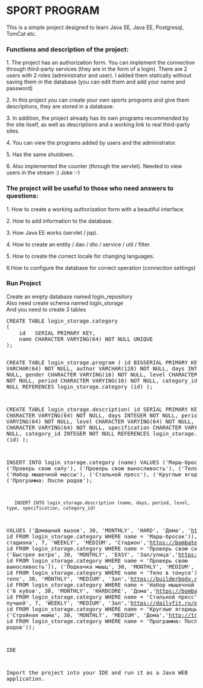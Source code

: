 <h1> SPORT PROGRAM </h1>
<p>This is a simple project designed to learn Java SE, Java EE, Postgresql, TomCat etc.</p>
<h3>Functions and description of the project: </h3>
<p>1. The project has an authorization form. You can implement the connection through third-party services (they are in the form of a login). There are 2 users with 2 roles (administrator and user). I added them statically without saving them in the database (you can edit them and add your name and password)</p>
<p>2. In this project you can create your own sports programs and give them descriptions, they are stored in a database.</p>
<p>3. In addition, the project already has its own programs recommended by the site itself, as well as descriptions and a working link to real third-party sites.</p>
<p>4. You can view the programs added by users and the administrator.</p>
<p>5. Has the same shutdown.</p>
<p>6. Also implemented the counter (through the servlet). Needed to view users in the stream :) Joke :-)</p>
<h3>The project will be useful to those who need answers to questions:</h3>
<p>1. How to create a working authorization form with a beautiful interface.</p>
<p>2. How to add information to the database.</p>
<p>3. How Java EE works (servlet / jsp).</p>
<p>4. How to create an entity / dao / dto / service / util / filter.</p>
<p>5. How to create the correct locale for changing languages.</p>
<p>6.How to configure the database for correct operation (connection settings)</p>
<h3>Run Project</h3>
Create an empty database named login_repository<br>
Also need create schema named login_storage <br> 
And you need to create 3 tables <br>
<pre>
CREATE TABLE login_storage.category
(
    id   SERIAL PRIMARY KEY,
    name CHARACTER VARYING(64) NOT NULL UNIQUE
);

CREATE TABLE login_storage.program
(
    id          BIGSERIAL PRIMARY KEY,
    name        VARCHAR(64)           NOT NULL,
    author      VARCHAR(128)          NOT NULL,
    days        INTEGER               NOT NULL,
    gender      CHARACTER VARYING(16) NOT NULL,
    level       CHARACTER VARYING(16) NOT NULL,
    period      CHARACTER VARYING(16) NOT NULL,
    category_id INTEGER               NOT NULL REFERENCES login_storage.category (id)
);

CREATE TABLE login_storage.description(
    id SERIAL PRIMARY KEY,
    name CHARACTER VARYING(64) NOT NULL,
    days INTEGER NOT NULL,
    period CHARACTER VARYING(64) NOT NULL,
    level CHARACTER VARYING(64) NOT NULL,
    type CHARACTER VARYING(64) NOT NULL,
    specification CHARACTER VARYING(512) NOT NULL,
    category_id INTEGER NOT NULL REFERENCES login_storage.category (id)
);

INSERT INTO login_storage.category (name)
VALUES ('Марш-бросок'),
       ('Проверь свою силу'),
       ('Проверь свою выносливость'),
       ('Тело в тонусе'),
       ('Набор мышечной массы'),
       ('Стальной пресс'),
       ('Круглые ягодицы'),
       ('Программа: После родов');
       
       INSERT INTO login_storage.description (name, days, period, level, type, specification, category_id)
VALUES ('Домашний вызов', 30, 'MONTHLY', 'HARD', 'Дома', 'https://full-fit.com/programmy-trenirovok/domashnie-trenirovki-dlya-muzhchin/',(SELECT id FROM login_storage.category WHERE name = 'Марш-бросок')),
       ('Сила стадиона', 7, 'WEEKLY', 'MEDIUM', 'Стадион','https://bombatelo.ru/programma-trenirovok-na-ulice/',(SELECT id FROM login_storage.category WHERE name = 'Проверь свою силу')),
       ('Быстрее ветра', 30, 'MONTHLY', 'EASY', 'Зал/улица','https://full-fit.com/programmy-trenirovok/na-vynoslivost/',(SELECT id FROM login_storage.category WHERE name = 'Проверь свою выносливость')),
       ('Подкачка мышц', 30, 'MONTHLY', 'MEDIUM', 'Зал','https://fitfan.ru/trenirovki/workouts/9996-3-dnevnaja-programma-dlja-tonusa-myshc-vsego-tela.html',(SELECT id FROM login_storage.category WHERE name = 'Тело в тонусе')),
       ('Строим тело', 30, 'MONTHLY', 'MEDIUM', 'Зал','https://builderbody.ru/programma-dlya-effektivnogo-nabora-myshechnoj-massy/',(SELECT id FROM login_storage.category WHERE name = 'Набор мышечной массы')),
       ('6 кубов', 30, 'MONTHLY', 'HARDCORE', 'Дома','https://bombatelo.ru/programma-200-pressa/',(SELECT id FROM login_storage.category WHERE name = 'Стальной пресс')),
       ('Будь лучшей', 7, 'WEEKLY', 'MEDIUM', 'Зал','https://dailyfit.ru/programmy-trenirovok/effektivnaya-trenirovka-yagodic-programma-dlya-devushek/',(SELECT id FROM login_storage.category WHERE name = 'Круглые ягодицы')),
       ('Стройная мама', 30, 'MONTHLY', 'MEDIUM', 'Дома','http://trainathome.ru/training/trenirovochnaya-programma-dlya-molodykh-mam.html',(SELECT id FROM login_storage.category WHERE name = 'Программа: После родов'));
       
IDE

Import the project into your IDE and run it as a Java WEB application.
